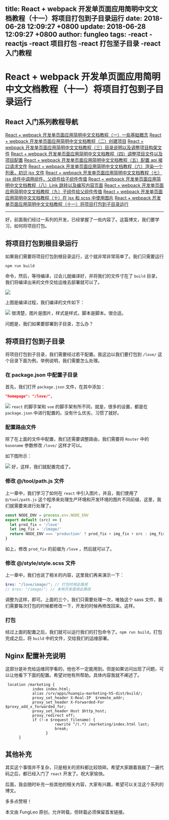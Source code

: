 title: React + webpack 开发单页面应用简明中文文档教程（十一）将项目打包到子目录运行
date: 2018-06-28 12:09:27 +0800
update: 2018-06-28 12:09:27 +0800
author: fungleo
tags:
    -react
    -reactjs
    -react 项目打包
    -react 打包至子目录
    -react入门教程
---

# React + webpack 开发单页面应用简明中文文档教程（十一）将项目打包到子目录运行


## React 入门系列教程导航

[React + webpack 开发单页面应用简明中文文档教程（一）一些基础概念](http://blog.csdn.net/fungleo/article/details/80841159)
[React + webpack 开发单页面应用简明中文文档教程（二）创建项目](http://blog.csdn.net/fungleo/article/details/80841181)
[React + webpack 开发单页面应用简明中文文档教程（三）目录说明以及调整项目构架文件](http://blog.csdn.net/fungleo/article/details/80841200)
[React + webpack 开发单页面应用简明中文文档教程（四）调整项目文件以及项目配置](http://blog.csdn.net/fungleo/article/details/80841220)
[React + webpack 开发单页面应用简明中文文档教程（五）配置 api 接口请求文件](http://blog.csdn.net/fungleo/article/details/80841241)
[React + webpack 开发单页面应用简明中文文档教程（六）渲染一个列表，初识 jsx 文件](http://blog.csdn.net/fungleo/article/details/80841255)
[React + webpack 开发单页面应用简明中文文档教程（七）jsx 组件中调用组件、父组件给子组件传值](http://blog.csdn.net/fungleo/article/details/80841263)
[React + webpack 开发单页面应用简明中文文档教程（八）Link 跳转以及编写内容页面](http://blog.csdn.net/fungleo/article/details/80841274)
[React + webpack 开发单页面应用简明中文文档教程（九）子组件给父组件传值](http://blog.csdn.net/fungleo/article/details/80841290)
[React + webpack 开发单页面应用简明中文文档教程（十）在 jsx 和 scss 中使用图片](http://blog.csdn.net/fungleo/article/details/80841296)
[React + webpack 开发单页面应用简明中文文档教程（十一）将项目打包到子目录运行](http://blog.csdn.net/fungleo/article/details/80841308)

****

好，前面我们经过一系列的开发，已经掌握了一些内容了。这篇博文，我们要学习，如何将项目打包。

## 将项目打包到根目录运行

如果我们需要将项目打包到根目录运行，这个就非常非常简单了。我们只需要运行

```shell
npm run build
```

命令，然后，等待编译，过会儿就编译好，并将我们的文件寸在了 `build` 目录，我们将编译出来的文件交给运维去部署就可以了。

![](https://raw.githubusercontent.com/fengcms/articles/master/image/5a/2556a200a219753caf071e376bc726.jpg)

上图是编译过程，我们编译的文件如下：

![](https://raw.githubusercontent.com/fengcms/articles/master/image/44/0f9f75ae28e51745da47462745545d.jpg)
很清楚，图片是图片，样式是样式，脚本是脚本。很合适。

问题是，我们如果要部署到子目录，怎么办？

## 将项目打包到子目录

将项目打包到子目录，我们需要经过若干配置。我这边以我们要打包到 `/love/` 这个目录下面为例，举例说明，我们需要怎么处理。 

### 在 package.json 中配置子目录

首先，我们打开 `package.json` 文件，在其中添加：

```json
"homepage": "/love/",
```

![](https://raw.githubusercontent.com/fengcms/articles/master/image/bb/d06edf602a1300cda73d2cd25bf75d.jpg)
`react` 的脚手架和 `vue` 的脚手架有所不同，就是，很多的设置，都是在 `package.json` 中进行配置的。没有什么优劣，习惯了就好。

### 配置路由文件

除了在上面的文件中配置，我们还需要调整路由，我们需要将 `Router` 中的 `basename` 参数修改 `/love/` 这样才可以。

如下图所示：

![](https://raw.githubusercontent.com/fengcms/articles/master/image/84/2c04cdec6bcde8a3584857bdccba17.jpg)
好，这样，我们就配置完成了。

### 修改 @/tool/path.js 文件

上一章中，我们学习了如何在 `react` 中引入图片，并且，我们使用了 `@/tool/path.js` 这个程序来处理生产环境和开发环境的图片不同前缀，这里，我们就需要来进行处理了。

```js
const NODE_ENV = process.env.NODE_ENV
export default (src) => {
  let prod_fix = '/love'
  let img_fix = '/image/'
  return NODE_ENV === 'production' ? prod_fix + img_fix + src : img_fix + src
}
```
如上，修改 `prod_fix` 的前缀为 `/love` ，然后就可以了。

### 修改 @/style/style.scss 文件

上一章中，我们也说了相关的内容，这里我们再来演示一下：

```scss
$res: "/love/image/"; // 打包时用此路径
// $res: "/image/"; // 本地开发是用此路径
```

调整为这样，即可。上面的三个，我们只需要处理一次，唯独这个 sass 文件，我们需要每次打包的时候都修改一下，开发的时候再修改回来。这样。

### 打包

经过上面的配置之后，我们就可以运行我们的打包命令了。`npm run build`，打包完成之后，将 `build` 中的文件，交给我们的运维部署。

## Nginx 配置补充说明

这部分是补充给运维同学看的，他也不一定能用到。但是如果访问出现了问题，可以让他看下下面的配置。希望对他有所帮助。具体内容我就不阐述了。

```shell
 location /marketing {
            index index.html;
            alias /srv/apps/huanqiu-marketing-h5-dist/build/;
            proxy_set_header X-Real-IP  $remote_addr;
            proxy_set_header X-Forwarded-For $proxy_add_x_forwarded_for;
            proxy_set_header Host $http_host;
            proxy_redirect off;
            if (!-e $request_filename) {
                      rewrite ^/(.*) /marketing/index.html last;
                      break;
                  }
      }      
```


## 其他补充

其实这个事情并不复杂，只是相关的资料都比较琐碎。希望大家跟着我敲了一遍代码之后，都已经入门了 `react` 开发了。祝大家愉快。

后面，我会随时补充一些其他的相关内容，大家有兴趣，希望可以关注这个系列的博文。

多多点赞呀！

本文由 FungLeo 原创，允许转载，但转载必须保留首发链接。


